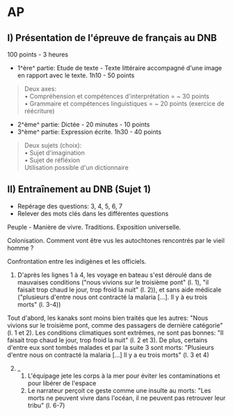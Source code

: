 # AP
## I) Présentation de l'épreuve de français au DNB

100 points - 3 heures

* 1^ère^ partie: Etude de texte - Texte littéraire accompagné d'une image en rapport avec le texte. 1h10 - 50 points

> Deux axes:<br />
> • Compréhension et compétences d'interprétation = ~ 30 points <br />
> • Grammaire et compétences linguistiques = ~ 20 points (exercice de réécriture)
 
* 2^ème^ partie: Dictée - 20 minutes - 10 points
* 3^ème^ partie: Expression écrite. 1h30 - 40 points

> Deux sujets (choix): <br />
> • Sujet d'imagination <br />
> • Sujet de réfléxion <br />
> Utilisation possible d'un dictionnaire

## II) Entraînement au DNB (Sujet 1)

* Repérage des questions: 3, 4, 5, 6, 7
* Relever des mots clés dans les différentes questions

Peuple - Manière de vivre. Traditions. Exposition universelle.

Colonisation. Comment vont être vus les autochtones rencontrés par le vieil homme ?

Confrontation entre les indigènes et les officiels.

1) D'après les lignes 1 à 4, les voyage en bateau s'est déroulé dans de mauvaises conditions ("nous vivions sur le troisième pont" (l. 1), "il faisait trop chaud le jour, trop froid la nuit" (l. 2)), et sans aide médicale ("plusieurs d'entre nous ont contracté la malaria [...]. Il y à eu trois morts" (l. 3-4))


Tout d'abord, les kanaks sont moins bien traités que les autres: "Nous vivions sur le troisième pont, comme des passagers de dernière catégorie" (l. 1 et 2). Les conditions climatiques sont extrêmes, ne sont pas bonnes: "Il faisait trop chaud le jour, trop froid la nuit" (l. 2 et 3). De plus, certains d'entre eux sont tombés malades et par la suite 3 sont morts: "Plusieurs d'entre nous on contracté la malaria [...] Il y a eu trois morts" (l. 3 et 4)

2. _
   1. L'équipage jete les corps à la mer pour éviter les contaminations et pour libérer de l'espace
   2. Le narrateur perçoit ce geste comme une insulte au morts: "Les morts ne peuvent vivre dans l'océan, il ne peuvent pas retrouver leur tribu" (l. 6-7)